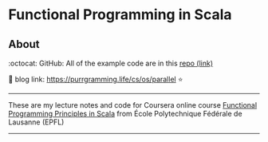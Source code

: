 # Functional Programming in Scala


## About  

:octocat: GitHub: All of the example code are in this [repo (link)](https://github.com/Victoria-Pinzhen-Liao/Functional-Programming)

:page_facing_up:  blog link: https://purrgramming.life/cs/os/parallel    :star:

-------------------------------------------

These are my lecture notes and code for Coursera online course [Functional Programming Principles in Scala](https://www.coursera.org/learn/scala-functional-programming/home/week/1) from École Polytechnique Fédérale de Lausanne (EPFL)

-------------------------------------------

